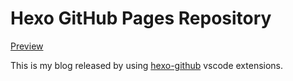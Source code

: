 # Hexo GitHub Pages Repository

[Preview](https://blog.hyh.ltd)

This is my blog released by using [hexo-github](https://github.com/jyuhou-wong/hexo-github) vscode extensions.